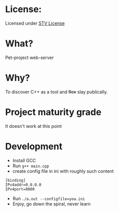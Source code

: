 # License:
Licensed under [STV License](https://github.com/Oba700/STV_License/blob/main/README.md)

# What?
Pet-project web-server

# Why?
To discover C++ as a tool and ~~flex~~ slay publically.

# Project maturity grade
It doesn't work at this point

# Development
 - Install GCC
 - Run `g++ main.cpp`
 - create config file in ini with roughly such content
```
[binding]
IPv4addr=0.0.0.0
IPv4port=8080
```
 - Run `./a.out --configfile=yoa.ini`
 - Enjoy, go down the spiral, never learn